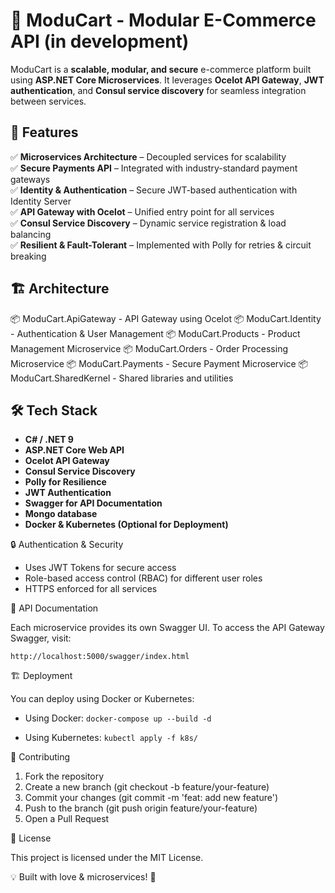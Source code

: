 # 🛒 ModuCart - Modular E-Commerce API (in development)

ModuCart is a **scalable, modular, and secure** e-commerce platform built using **ASP.NET Core Microservices**. It leverages **Ocelot API Gateway**, **JWT authentication**, and **Consul service discovery** for seamless integration between services.

## 🚀 Features

✅ **Microservices Architecture** – Decoupled services for scalability  
✅ **Secure Payments API** – Integrated with industry-standard payment gateways  
✅ **Identity & Authentication** – Secure JWT-based authentication with Identity Server  
✅ **API Gateway with Ocelot** – Unified entry point for all services  
✅ **Consul Service Discovery** – Dynamic service registration & load balancing  
✅ **Resilient & Fault-Tolerant** – Implemented with Polly for retries & circuit breaking  

## 🏗️ Architecture

📦 ModuCart.ApiGateway - API Gateway using Ocelot
📦 ModuCart.Identity - Authentication & User Management
📦 ModuCart.Products - Product Management Microservice
📦 ModuCart.Orders - Order Processing Microservice
📦 ModuCart.Payments - Secure Payment Microservice
📦 ModuCart.SharedKernel - Shared libraries and utilities


## 🛠️ Tech Stack

- **C# / .NET 9**
- **ASP.NET Core Web API**
- **Ocelot API Gateway**
- **Consul Service Discovery**
- **Polly for Resilience**
- **JWT Authentication**
- **Swagger for API Documentation**
- **Mongo database**
- **Docker & Kubernetes (Optional for Deployment)**

🔒 Authentication & Security

- Uses JWT Tokens for secure access
- Role-based access control (RBAC) for different user roles
- HTTPS enforced for all services

📜 API Documentation

Each microservice provides its own Swagger UI.
To access the API Gateway Swagger, visit:

```http://localhost:5000/swagger/index.html```

🏗️ Deployment

You can deploy using Docker or Kubernetes:

- Using Docker:
```docker-compose up --build -d```

- Using Kubernetes:
```kubectl apply -f k8s/```

🤝 Contributing

1. Fork the repository
2. Create a new branch (git checkout -b feature/your-feature)
3. Commit your changes (git commit -m 'feat: add new feature')
4. Push to the branch (git push origin feature/your-feature)
5. Open a Pull Request

📜 License

This project is licensed under the MIT License.

💡 Built with love & microservices! 🚀
